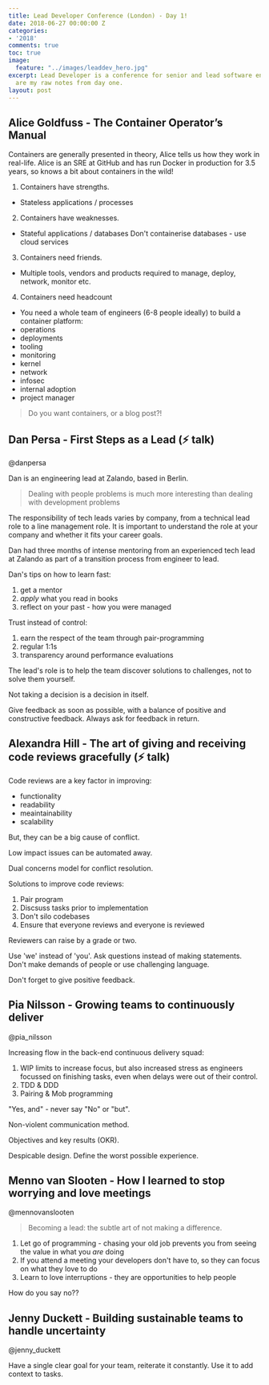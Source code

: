 ```yaml
---
title: Lead Developer Conference (London) - Day 1!
date: 2018-06-27 00:00:00 Z
categories:
- '2018'
comments: true
toc: true
image:
  feature: "../images/leaddev_hero.jpg"
excerpt: Lead Developer is a conference for senior and lead software engineers. These
  are my raw notes from day one.
layout: post
---
```


## Alice Goldfuss - The Container Operator’s Manual

Containers are generally presented in theory, Alice tells us how they work in real-life. Alice is an SRE at GitHub and has run Docker in production for 3.5 years, so knows a bit about containers in the wild!

1) Containers have strengths.

 - Stateless applications / processes

2) Containers have weaknesses.

 - Stateful applications / databases
Don't containerise databases - use cloud services

3) Containers need friends.

 - Multiple tools, vendors and products required to manage, deploy, network, monitor etc.

4) Containers need headcount

 - You need a whole team of engineers (6-8 people ideally) to build a container platform:
  - operations
  - deployments
  - tooling
  - monitoring
  - kernel
  - network
  - infosec
  - internal adoption
  - project manager

> Do you want containers, or a blog post?!

## Dan Persa - First Steps as a Lead (⚡️ talk)

@danpersa

Dan is an engineering lead at Zalando, based in Berlin.

> Dealing with people problems is much more interesting than dealing with development problems

The responsibility of tech leads varies by company, from a technical lead role to a line management role. It is important to understand the role at your company and whether it fits your career goals.

Dan had three months of intense mentoring from an experienced tech lead at Zalando as part of a transition process from engineer to lead.

Dan's tips on how to learn fast:
 
 1) get a mentor
 2) _apply_ what you read in books
 3) reflect on your past - how you were managed

Trust instead of control:

 1) earn the respect of the team through pair-programming
 2) regular 1:1s
 3) transparency around performance evaluations

The lead's role is to help the team discover solutions to challenges, not to solve them yourself.

Not taking a decision is a decision in itself.

Give feedback as soon as possible, with a balance of positive and constructive feedback. Always ask for feedback in return.

## Alexandra Hill - The art of giving and receiving code reviews gracefully (⚡️ talk)

Code reviews are a key factor in improving:

 - functionality
 - readability
 - meaintainability
 - scalability

But, they can be a big cause of conflict.

Low impact issues can be automated away.

Dual concerns model for conflict resolution.

Solutions to improve code reviews:

1) Pair program
2) Discsuss tasks prior to implementation
3) Don't silo codebases
4) Ensure that everyone reviews and everyone is reviewed

Reviewers can raise by a grade or two.

Use 'we' instead of 'you'. Ask questions instead of making statements. Don't make demands of people or use challenging language.

Don't forget to give positive feedback.

## Pia Nilsson - Growing teams to continuously deliver

@pia_nilsson

Increasing flow in the back-end continuous delivery squad:

1) WIP limits to increase focus, but also increased stress as engineers focussed on finishing tasks, even when delays were out of their control.
2) TDD & DDD 
3) Pairing & Mob programming

"Yes, and" - never say "No" or "but".

Non-violent communication method.

Objectives and key results (OKR).

Despicable design. Define the worst possible experience.

## Menno van Slooten - How I learned to stop worrying and love meetings

@mennovanslooten

> Becoming a lead: the subtle art of not making a difference.

1) Let go of programming - chasing your old job prevents you from seeing the value in what you _are_ doing
2) If you attend a meeting your developers don't have to, so they can focus on what they love to do
3) Learn to love interruptions - they are opportunities to help people

How do you say no??

## Jenny Duckett - Building sustainable teams to handle uncertainty

@jenny_duckett

Have a single clear goal for your team, reiterate it constantly. Use it to add context to tasks.